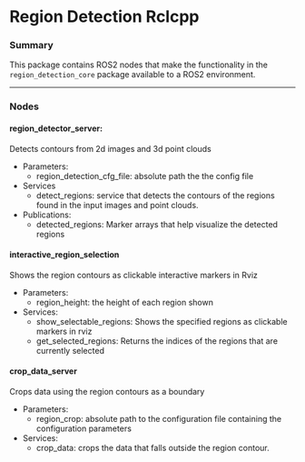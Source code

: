 # Region Detection Rclcpp
### Summary
This package contains ROS2  nodes that make the functionality in the `region_detection_core` package available to a ROS2 environment.

---
### Nodes
#### region_detector_server: 
Detects contours from 2d images and 3d point clouds
- Parameters:
  - region_detection_cfg_file: absolute path the the config file
- Services
  - detect_regions: service that detects the contours of the regions found in the input images and point clouds.
- Publications:
  - detected_regions: Marker arrays that help visualize the detected regions

#### interactive_region_selection
Shows the region contours as clickable interactive markers in Rviz
- Parameters:
  - region_height: the height of each region shown
- Services:
  - show_selectable_regions: Shows the specified regions as clickable markers in rviz
  - get_selected_regions: Returns the indices of the regions that are currently selected

#### crop_data_server
Crops data using the region contours as a boundary
- Parameters:
  - region_crop: absolute path to the configuration file containing the configuration parameters 
- Services:
  - crop_data: crops the data that falls outside the region contour.